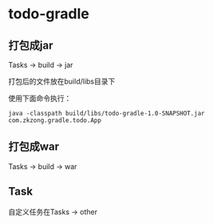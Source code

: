 # todo-gradle

## 打包成jar
Tasks -> build -> jar

打包后的文件放在build/libs目录下

使用下面命令执行：
```
java -classpath build/libs/todo-gradle-1.0-SNAPSHOT.jar com.zkzong.gradle.todo.App
```

## 打包成war
Tasks -> build -> war

## Task
自定义任务在Tasks -> other